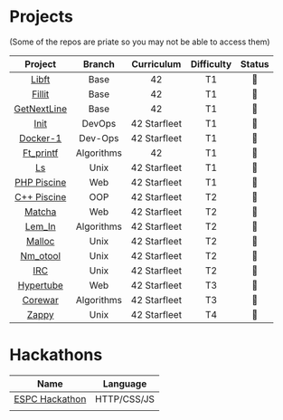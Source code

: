 
# Projects
  (Some of the repos are priate so you may not be able to access them)
  
|Project|Branch|Curriculum|Difficulty|Status|
|:-:|:-:|:-:|:-:|:-:|
|[Libft](https://github.com/psprawka/Libft)|Base|42|T1|:rooster:|
|[Fillit](https://github.com/psprawka/Fillit)|Base|42|T1|:rooster:|
|[GetNextLine](https://github.com/psprawka/GetNextLine)|Base|42|T1|:rooster:|
|[Init](https://github.com/psprawka/init)|DevOps|42 Starfleet|T1|:egg:|
|[Docker-1](https://github.com/psprawka/docker-1)|Dev-Ops|42 Starfleet|T1|:rooster:|
|[Ft_printf](https://github.com/psprawka/ft_printf)|Algorithms|42|T1|:rooster:|
|[Ls](https://github.com/psprawka/ft_ls)|Unix|42 Starfleet|T1|:hatched_chick:|
|[PHP Piscine](https://github.com/psprawka/Php_piscine)|Web|42 Starfleet|T1|:rooster:| 
|[C++ Piscine](https://github.com/psprawka/Cpp_piscine)|OOP|42 Starfleet|T2|:egg:|
|[Matcha](https://github.com/psprawka/Matcha)|Web|42 Starfleet|T2|:hatching_chick:|
|[Lem_In](https://github.com/psprawka/Lem-in)|Algorithms|42 Starfleet|T2|:rooster:|
|[Malloc](https://github.com/psprawka/ft_malloc)|Unix|42 Starfleet|T2|:hatched_chick:|
|[Nm_otool](https://github.com/psprawka/nm-otool)|Unix|42 Starfleet|T2|:hatching_chick:|
|[IRC](https://github.com/psprawka/IRC)|Unix|42 Starfleet|T2|:hatched_chick:|
|[Hypertube](https://github.com/psprawka/Hypertube)|Web|42 Starfleet|T3|:hatching_chick:| 
|[Corewar](https://github.com/psprawka/corewar)|Algorithms|42 Starfleet|T3|:rooster:| 
|[Zappy](https://github.com/psprawka/Zappy)|Unix|42 Starfleet|T4|:rooster:|


# Hackathons
|Name|Language|
|:-:|:-:|
|[ESPC Hackathon](https://github.com/psprawka/Restoratio)|HTTP/CSS/JS|
|||
